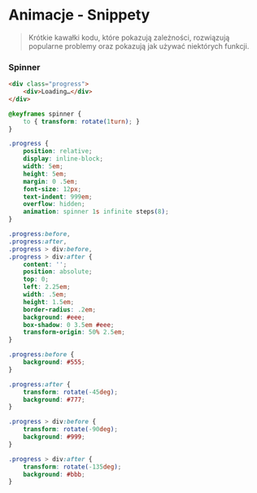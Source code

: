 # Animacje - Snippety
> Krótkie kawałki kodu, które pokazują zależności, rozwiązują popularne problemy oraz pokazują jak używać niektórych funkcji.

### Spinner
```HTML
<div class="progress">
    <div>Loading…</div>
</div>
```

```CSS
@keyframes spinner {
	to { transform: rotate(1turn); }
}

.progress {
	position: relative;
	display: inline-block;
	width: 5em;
	height: 5em;
	margin: 0 .5em;
	font-size: 12px;
	text-indent: 999em;
	overflow: hidden;
	animation: spinner 1s infinite steps(8);
}

.progress:before,
.progress:after,
.progress > div:before,
.progress > div:after {
	content: '';
	position: absolute;
	top: 0;
	left: 2.25em;
	width: .5em;
	height: 1.5em;
	border-radius: .2em;
	background: #eee;
	box-shadow: 0 3.5em #eee;
	transform-origin: 50% 2.5em;
}

.progress:before {
	background: #555;
}

.progress:after {
	transform: rotate(-45deg);
	background: #777;
}

.progress > div:before {
	transform: rotate(-90deg);
	background: #999;
}

.progress > div:after {
	transform: rotate(-135deg);
	background: #bbb;
}
```
